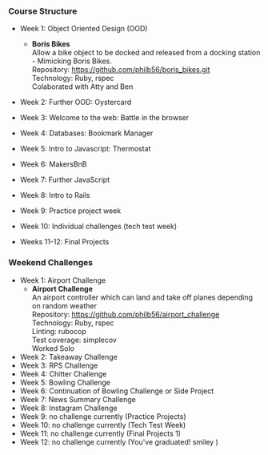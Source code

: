 ### Course Structure

* Week 1: Object Oriented Design (OOD)

  * **Boris Bikes**  
Allow a bike object to be docked and released from a docking station - Mimicking Boris Bikes.  
Repository: https://github.com/philb56/boris_bikes.git  
Technology: Ruby, rspec  
Colaborated with Atty and Ben  

* Week 2: Further OOD: Oystercard
* Week 3: Welcome to the web: Battle in the browser
* Week 4: Databases: Bookmark Manager
* Week 5: Intro to Javascript: Thermostat
* Week 6: MakersBnB
* Week 7: Further JavaScript
* Week 8: Intro to Rails
* Week 9: Practice project week
* Week 10: Individual challenges (tech test week)
* Weeks 11-12: Final Projects


### Weekend Challenges
* Week 1: Airport Challenge
  * **Airport Challenge**  
An airport controller which can land and take off planes depending on random weather  
Repository: https://github.com/philb56/airport_challenge  
Technology: Ruby, rspec  
Linting: rubocop  
Test coverage: simplecov  
Worked Solo  
* Week 2: Takeaway Challenge
* Week 3: RPS Challenge
* Week 4: Chitter Challenge
* Week 5: Bowling Challenge
* Week 6: Continuation of Bowling Challenge or Side Project
* Week 7: News Summary Challenge
* Week 8: Instagram Challenge
* Week 9: no challenge currently (Practice Projects)
* Week 10: no challenge currently (Tech Test Week)
* Week 11: no challenge currently (Final Projects 1)
* Week 12: no challenge currently (You've graduated! smiley )
